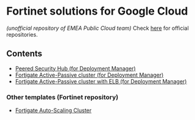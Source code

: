 # Fortinet solutions for Google Cloud
*(unofficial repository of EMEA Public Cloud team)*
Check [here](https://github.com/fortinet/) for official repositories.

## Contents
* [Peered Security Hub (for Deployment Manager)](gcp-dm/hub)
* [Fortigate Active-Passive cluster (for Deployment Manager)](gcp-dm/fortigate/ha-ap.md)
* [Fortigate Active-Passive cluster with ELB (for Deployment Manager)](gcp-dm/fortigate/ha-ap-elb.md)

### Other templates (Fortinet repository)
* [Fortigate Auto-Scaling Cluster](https://github.com/fortinet/fortigate-autoscale-gcp)
